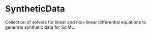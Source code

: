 # SyntheticData
Collection of solvers for linear and non-linear differential equations to generate synthetic data for SciML.
